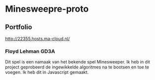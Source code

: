 # Minesweepre-proto

<h2>Portfolio</h2>

http://22355.hosts.ma-cloud.nl/


<h3>Floyd Lehman 
GD3A</h3>

Dit spel is een namaak van het bekende spel Minesweeper.
Ik heb in dit project geprobeerd de ingewikkelde algoritmes na te bootsen en toe te voegen.
Ik heb dit in Javascript gemaakt.
